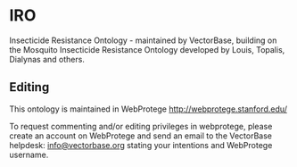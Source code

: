# IRO
Insecticide Resistance Ontology - maintained by VectorBase, building on the Mosquito Insecticide Resistance Ontology developed by Louis, Topalis, Dialynas and others.

## Editing
This ontology is maintained in WebProtege
http://webprotege.stanford.edu/

To request commenting and/or editing privileges in webprotege, please create an account on WebProtege and send an email to the VectorBase helpdesk: info@vectorbase.org stating your intentions and WebProtege username.
